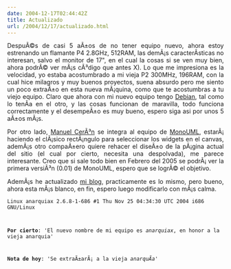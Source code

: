 ```yaml
---
date: 2004-12-17T02:44:42Z
title: Actualizado
url: /2004/12/17/actualizado.html
---
```


<div style="clear:both;"></div>
<p align="justify">DespuÃ©s de casi 5 aÃ±os de no tener equipo nuevo, ahora estoy estrenando un flamante P4 2.8GHz, 512RAM, las demÃ¡s caracterÃ­sticas no interesan, salvo el monitor de 17", en el cual la cosas si se ven muy bien, ahora podrÃ© ver mÃ¡s cÃ³digo que antes X). Lo que me impresiona es la velocidad, yo estaba acostumbrado a mi vieja P2 300MHz, 196RAM, con la cual hice milagros y muy buenos proyectos, suena absurdo pero me siento un poco extraÃ±o en esta nueva mÃ¡quina, como que te acostumbras a tu viejo equipo. Claro que ahora con mi nuevo equipo tengo <a href="http://www.debian.org">Debian</a>, tal como lo tenÃ­a en el otro, y las cosas funcionan de maravilla, todo funciona correctamente y el desempeÃ±o es muy bueno, espero siga asi por unos 5 aÃ±os mÃ¡s.</p>
<p align="justify">Por otro lado, <a href="http://ceronman.blogspot.com">Manuel CerÃ³n</a> se integra al equipo de <a href="http://monouml.sf.net">MonoUML</a>, estarÃ¡ haciendo el clÃ¡sico rectÃ¡ngulo para seleccionar los widgets en el canvas, ademÃ¡s otro compaÃ±ero quiere rehacer el diseÃ±o de la pÃ¡gina actual del sitio (el cual por cierto, necesita una despolvada), me parece interesante. Creo que si sale todo bien en Febrero del 2005 se podrÃ¡ ver la primera versiÃ³n (0.01) de MonoUML, espero que se logrÃ© el objetivo.</p>
<p align="justify">AdemÃ¡s he actualizado <a href="http://marioc.blogspot.com">mi blog</a>, practicamente es lo mismo, pero bueno, ahora esta mÃ¡s blanco, en fin, espero luego modificarlo con mÃ¡s calma.</p>
<p><code />Linux anarquiax 2.6.8-1-686 #1 Thu Nov 25 04:34:30 UTC 2004 i686 GNU/Linux</p>
<p><span style="font-weight:bold;">Por cierto</span>: 'El nuevo nombre de mi equipo es <span style="font-style:italic;">anarquiax</span>, en honor a la vieja anarquia'</p>
<p><span style="font-weight:bold;">Nota de hoy</span>: 'Se extraÃ±arÃ¡ a la vieja <span style="font-style:italic;">anarquÃ­a</span>'</p>
<div style="clear:both; padding-bottom: 0.25em;"></div>
